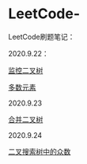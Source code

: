 # LeetCode-
LeetCode刷题笔记：

2020.9.22：

[监控二叉树](https://leetcode-cn.com/problems/binary-tree-cameras)

[多数元素](https://leetcode-cn.com/problems/majority-element)

2020.9.23

[合并二叉树](https://leetcode-cn.com/problems/merge-two-binary-trees/)

2020.9.24

[二叉搜索树中的众数](https://leetcode-cn.com/problems/find-mode-in-binary-search-tree/)
